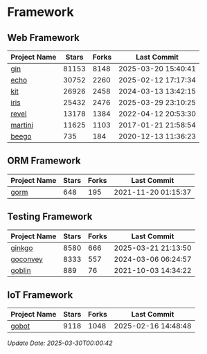 # Framework

## Web Framework
| Project Name | Stars | Forks | Last Commit |
| ------------ | ----- | ----- | ----------- |
| [gin](https://github.com/gin-gonic/gin) | 81153 | 8148 | 2025-03-20 15:40:41 |
| [echo](https://github.com/labstack/echo) | 30752 | 2260 | 2025-02-12 17:17:34 |
| [kit](https://github.com/go-kit/kit) | 26926 | 2458 | 2024-03-13 13:42:15 |
| [iris](https://github.com/kataras/iris) | 25432 | 2476 | 2025-03-29 23:10:25 |
| [revel](https://github.com/revel/revel) | 13178 | 1384 | 2022-04-12 20:53:30 |
| [martini](https://github.com/go-martini/martini) | 11625 | 1103 | 2017-01-21 21:58:54 |
| [beego](https://github.com/astaxie/beego) | 735 | 184 | 2020-12-13 11:36:23 |

## ORM Framework
| Project Name | Stars | Forks | Last Commit |
| ------------ | ----- | ----- | ----------- |
| [gorm](https://github.com/jinzhu/gorm) | 648 | 195 | 2021-11-20 01:15:37 |

## Testing Framework
| Project Name | Stars | Forks | Last Commit |
| ------------ | ----- | ----- | ----------- |
| [ginkgo](https://github.com/onsi/ginkgo) | 8580 | 666 | 2025-03-21 21:13:50 |
| [goconvey](https://github.com/smartystreets/goconvey) | 8333 | 557 | 2024-03-06 06:24:57 |
| [goblin](https://github.com/franela/goblin) | 889 | 76 | 2021-10-03 14:34:22 |

## IoT Framework
| Project Name | Stars | Forks | Last Commit |
| ------------ | ----- | ----- | ----------- |
| [gobot](https://github.com/hybridgroup/gobot) | 9118 | 1048 | 2025-02-16 14:48:48 |

*Update Date: 2025-03-30T00:00:42*